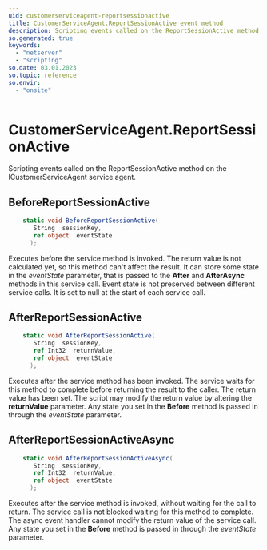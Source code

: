 ```yaml
---
uid: customerserviceagent-reportsessionactive
title: CustomerServiceAgent.ReportSessionActive event method
description: Scripting events called on the ReportSessionActive method on the CustomerServiceAgent service agent.
so.generated: true
keywords:
  - "netserver"
  - "scripting"
so.date: 03.01.2023
so.topic: reference
so.envir:
  - "onsite"
---
```

# CustomerServiceAgent.ReportSessionActive

Scripting events called on the <see cref='M:SuperOffice.CRM.Services.ICustomerServiceAgent.ReportSessionActive'>ReportSessionActive</see> method on the <see cref='ICustomerServiceAgent'>ICustomerServiceAgent</see>  service agent.

## BeforeReportSessionActive
```cs
    static void BeforeReportSessionActive(
       String  sessionKey,
       ref object  eventState
      );
```
Executes before the service method is invoked.
The return value is not calculated yet, so this method can't affect the result.
It can store some state in the *eventState* parameter, that is passed to the **After** and **AfterAsync** methods in this service call.
Event state is not preserved between different service calls. It is set to null at the start of each service call.
## AfterReportSessionActive
```cs
    static void AfterReportSessionActive(
       String  sessionKey,
       ref Int32  returnValue,
       ref object  eventState
      );
```
Executes after the service method has been invoked. The service waits for this method to complete before returning the result to the caller.
The return value has been set. The script may modify the return value by altering the **returnValue** parameter.
Any state you set in the **Before** method is passed in through the *eventState* parameter.
## AfterReportSessionActiveAsync
```cs
    static void AfterReportSessionActiveAsync(
       String  sessionKey,
       ref Int32  returnValue,
       ref object  eventState
      );
```
Executes after the service method is invoked, without waiting for the call to return.
The service call is not blocked waiting for this method to complete.
The async event handler cannot modify the return value of the service call.
Any state you set in the **Before** method is passed in through the *eventState* parameter.

